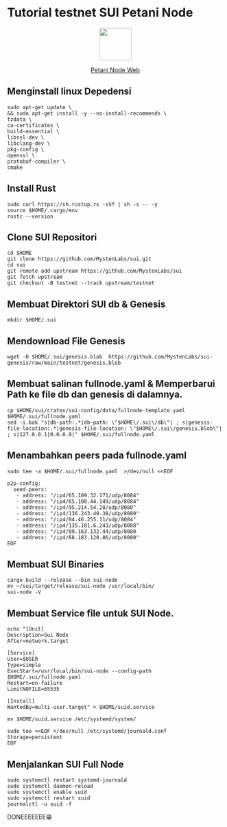# Tutorial testnet SUI Petani Node

<p align="center">
  <img height="75" width="75" src="https://d1fdloi71mui9q.cloudfront.net/fh2P8CPLQDSDUd0LS2E8_45Mg5E2qiHd8K7yN">
</p>

<p style="font-size:14px" align="center">
<a href="https://linktr.ee/petaninode" target="_blank">Petani Node Web</a>
</p>

## Menginstall linux Depedensi
```
sudo apt-get update \
&& sudo apt-get install -y --no-install-recommends \
tzdata \
ca-certificates \
build-essential \
libssl-dev \
libclang-dev \
pkg-config \
openssl \
protobuf-compiler \
cmake
```
## Install Rust
```
sudo curl https://sh.rustup.rs -sSf | sh -s -- -y
source $HOME/.cargo/env
rustc --version
```
## Clone SUI Repositori
```
cd $HOME
git clone https://github.com/MystenLabs/sui.git
cd sui
git remote add upstream https://github.com/MystenLabs/sui
git fetch upstream
git checkout -B testnet --track upstream/testnet
```
## Membuat Direktori SUI db & Genesis
```
mkdir $HOME/.sui
```
## Mendownload File Genesis
```
wget -O $HOME/.sui/genesis.blob  https://github.com/MystenLabs/sui-genesis/raw/main/testnet/genesis.blob
```
## Membuat salinan fullnode.yaml & Memperbarui Path ke file db dan genesis di dalamnya.
```
cp $HOME/sui/crates/sui-config/data/fullnode-template.yaml $HOME/.sui/fullnode.yaml
sed -i.bak "s|db-path:.*|db-path: \"$HOME\/.sui\/db\"| ; s|genesis-file-location:.*|genesis-file-location: \"$HOME\/.sui\/genesis.blob\"| ; s|127.0.0.1|0.0.0.0|" $HOME/.sui/fullnode.yaml
```
## Menambahkan peers pada fullnode.yaml
```
sudo tee -a $HOME/.sui/fullnode.yaml  >/dev/null <<EOF

p2p-config:
  seed-peers:
   - address: "/ip4/65.109.32.171/udp/8084"
   - address: "/ip4/65.108.44.149/udp/8084"
   - address: "/ip4/95.214.54.28/udp/8080"
   - address: "/ip4/136.243.40.38/udp/8080"
   - address: "/ip4/84.46.255.11/udp/8084"
   - address: "/ip4/135.181.6.243/udp/8088"
   - address: "/ip4/89.163.132.44/udp/8080
   - address: "/ip4/68.183.120.86/udp/8080"
EOF
```
## Membuat SUI Binaries
```
cargo build --release --bin sui-node
mv ~/sui/target/release/sui-node /usr/local/bin/
sui-node -V
```
## Membuat Service file untuk SUI Node.
```
echo "[Unit]
Description=Sui Node
After=network.target

[Service]
User=$USER
Type=simple
ExecStart=/usr/local/bin/sui-node --config-path $HOME/.sui/fullnode.yaml
Restart=on-failure
LimitNOFILE=65535

[Install]
WantedBy=multi-user.target" > $HOME/suid.service

mv $HOME/suid.service /etc/systemd/system/

sudo tee <<EOF >/dev/null /etc/systemd/journald.conf
Storage=persistent
EOF
```
## Menjalankan SUI Full Node
```
sudo systemctl restart systemd-journald
sudo systemctl daemon-reload
sudo systemctl enable suid
sudo systemctl restart suid
journalctl -u suid -f
```
DONEEEEEEE😁

